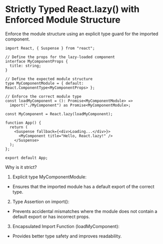 # Strictly Typed React.lazy() with Enforced Module Structure

Enforce the module structure using an explicit type guard for the imported component.

```tsx
import React, { Suspense } from "react";

// Define the props for the lazy-loaded component
interface MyComponentProps {
  title: string;
}

// Define the expected module structure
type MyComponentModule = { default: React.ComponentType<MyComponentProps> };

// Enforce the correct module type
const loadMyComponent = (): Promise<MyComponentModule> =>
  import("./MyComponent") as Promise<MyComponentModule>;

const MyComponent = React.lazy(loadMyComponent);

function App() {
  return (
    <Suspense fallback={<div>Loading...</div>}>
      <MyComponent title="Hello, React.lazy!" />
    </Suspense>
  );
};

export default App;
```

Why is it strict?

1. Explicit type MyComponentModule:
  - Ensures that the imported module has a default export of the correct type.

2. Type Assertion on import():
  - Prevents accidental mismatches where the module does not contain a default export or has incorrect props.

3. Encapsulated Import Function (loadMyComponent):
  - Provides better type safety and improves readability.